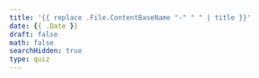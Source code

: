 ```yaml
---
title: '{{ replace .File.ContentBaseName "-" " " | title }}'
date: {{ .Date }}
draft: false
math: false
searchHidden: true
type: quiz
---
```


